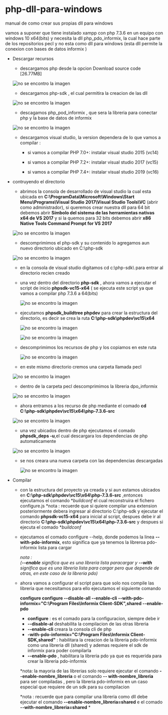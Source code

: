 # php-dll-para-windows
manual de como crear sus propias dll para windows

vamos a suponer que tiene instalado xampp con php 7.3.6 en un equipo con windows 10 x64(bits) y necesita la dll php_pdo_informix, la cual hace parte de los repositorios pecl y no esta como dll para windows (esta dll permite la conexion con bases de datos informix )

- Descargar recursos
    - descargamos php  desde la opcion Download source code [26.77MB]
    
    ![no se encontro la imagen](https://raw.githubusercontent.com/JHONF2078/php-dll-para-windows/master/img/1-recursos_php.PNG)
  
   - descargamos php-sdk , el cual permitira la creacion de las dll
  
    ![no se encontro la imagen](https://raw.githubusercontent.com/JHONF2078/php-dll-para-windows/master/img/2-php_sdk.PNG)
  
   - descagamos php_pod_informix , que sera la libreria para conectar php y la base de datos de informix
    
    ![no se encontro la imagen](https://raw.githubusercontent.com/JHONF2078/php-dll-para-windows/master/img/3-pdo_inf_pecl.PNG)
    
   - descargamos visual studio, la version dependera de lo que vamos a compilar :
    
       - si vamos a compilar  PHP 7.0+: instalar visual studio 2015 (vc14)

       - si vamos a compilar  PHP 7.2+: instalar visual studio 2017 (vc15)
       
       - si vamos a compilar  PHP 7.4+: instalar visual studio 2019 (vc16)
   
   
   
   
    
- contruyendo el directorio

   - abrimos la consola de desarrollado de visual studio la cual esta ubicada en **C:\ProgramData\Microsoft\Windows\Start Menu\Programs\Visual Studio 2017\Visual Studio Tools\VC** (abrir como administrador), si queremos crear nuestra dll para 64 bit debemos abrir **Símbolo del sistema de las herramientas nativas x64 de VS 2017**  y si la quemos para 32 bits debemos abrir **x86 Native Tools Command Prompt for VS 2017**
   
   ![no se encontro la imagen](https://raw.githubusercontent.com/JHONF2078/php-dll-para-windows/master/img/4-cmd_vs2017.PNG)
    
    
   - descomprimimos el php-sdk  y su contenido lo agregamos  aun nuevo directorio ubicado en  C:\php-sdk
   
    ![no se encontro la imagen](https://raw.githubusercontent.com/JHONF2078/php-dll-para-windows/master/img/5-ruta_phpsdk.PNG)
    
   
   -  en la consola de visual studio digitamos  cd c:\php-sdk\ para  entrar al directorio recien creado
   
   - una vez dentro del directorio **php-sdk** , ahora vamos a ejecutar el script de inicio  **phpsdk-vc15-x64** ( se ejecuta este script ya que vamos a compilar php 7.3.6 a 64(bits) 
   
    
     ![no se encontro la imagen](https://raw.githubusercontent.com/JHONF2078/php-dll-para-windows/master/img/6-iniciar_script.PNG)
 
   
   
   - ejecutamos **phpsdk_buildtree phpdev** para crear la estructura del directorio, es decir se crea la ruta
   **C:\php-sdk\phpdev\vc15\x64**
   
     ![no se encontro la imagen](https://raw.githubusercontent.com/JHONF2078/php-dll-para-windows/master/img/7-estructura.PNG)
     
     ![no se encontro la imagen](https://raw.githubusercontent.com/JHONF2078/php-dll-para-windows/master/img/8-estructura2.PNG)
   
   - descomprimimos los recursos de php y los copiamos en este ruta
   
     ![no se encontro la imagen](https://raw.githubusercontent.com/JHONF2078/php-dll-para-windows/master/img/9-copiamos_php.PNG)
   
   - en este mismo directorio cremos una carpeta llamada pecl
   
   ![no se encontro la imagen](https://raw.githubusercontent.com/JHONF2078/php-dll-para-windows/master/img/10-crear_pecl.PNG)
   
   - dentro de la carpeta pecl descomprimimos la libreria  dpo_informix
   
    ![no se encontro la imagen](https://raw.githubusercontent.com/JHONF2078/php-dll-para-windows/master/img/11-copiamos_pdoinf.PNG)
   
    - ahora entramos  a los recurso de php mediante el comado  **cd C:\php-sdk\phpdev\vc15\x64\php-7.3.6-src**
   
     ![no se encontro la imagen](https://raw.githubusercontent.com/JHONF2078/php-dll-para-windows/master/img/12-carpeta_php.PNG)
   
    - una vez ubicados dentro de php ejecutamos el comado **phpsdk_deps -u**,el cual descargara los dependencias de php automaticamente
   
     ![no se encontro la imagen](https://raw.githubusercontent.com/JHONF2078/php-dll-para-windows/master/img/13-descargar_depend.PNG)
   
    - se nos creara una nueva carpeta con las dependencias descargadas
   
      ![no se encontro la imagen](https://raw.githubusercontent.com/JHONF2078/php-dll-para-windows/master/img/14-dependencias.PNG)


- Compilar 
   
   - con la estructura del proyecto ya creada  y si aun estamos ubicados en   **C:\php-sdk\phpdev\vc15\x64\php-7.3.6-src** ,entonces ejecutamos el comando **buildconf*  el cual reconstruira el fichero configure.js 
    *nota :  recuerde que si quiere compilar una extension posteriormente  debera ingresar al directorio C:\php-sdk y ejecutar el comando **phpsdk-vc15-x64** para inicial al script, despues debe ir al directorio **C:\php-sdk\phpdev\vc15\x64\php-7.3.6-src** y despues si ejecuta el comado **buildconf*
    
    - ejecutamos el comado configure --help, donde podemos la linea  **--with-pdo-informix**,  esto significa que ya tenemos la libreroa pdo-informix lista para cargar 
    
        *nota :    
        (**--enable** significa que es una libreria lista paracargar y **--with** significa que es una libreria lista para  cargar pero que depende de otras, en este caso de la libreria pdo)*
   
    
   - ahora vamos a configurar el script  para que solo nos compile las libreria que necesitamos para ello ejecutamos el siguiente comando 
    
        **configure   configure --disable-all --enable-cli  --with-pdo-informix="C:\Program Files\Informix Client-SDK",shared --enable-pdo**
        
     - **configure** : es el comado para la configuracion, siempre debe ir
     - **--disable-al**  deshabilita la compilacion de las otras libreria
     - **--enable-cli**  creara la consola  cli de php
     - **-with-pdo-informix="C:\Program Files\Informix Client-SDK,shared"** :  habilitara la creacion de la libreria pdo-informix como una libreria dll (shared) y ademas requiere el sdk de informix para poder compilarla 
     - **--enable-pdo** , habilitara la libreria pdo ya que es requerida para crear la libreria pdo-informix
     
     *nota: la mayoria de las librerias solo requiere ejecutar el comando  **--enable-nombre_libreria** o el comando **--     with-nombre_libreria** para ser compiladas , pero la libreria pdo-informix en un caso especial que requiere de un sdk para su compilacion
     
     *nota : recuerde que para compilar una libreria como dll debe ejecutar el comando **--enable-nombre_libreria=shared** e el comado **--with-nombre_libreria=shared** *
           
           
           
           
    
    
    
    
    
    
   
   
   
   
   
     
   
   
   
   
   
   
   
  

  
   
   
   
    
  

    
    
    
    
  



 
